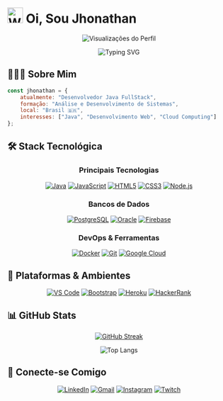 # <img src="https://raw.githubusercontent.com/Tarikul-Islam-Anik/Animated-Fluent-Emojis/master/Emojis/Hand%20gestures/Waving%20Hand.png" alt="Waving Hand" width="35" height="35" /> Oi, Sou Jhonathan

<div align="center">
  
![Visualizações do Perfil](https://komarev.com/ghpvc/?username=jhonathandosreis&label=Visualizações+do+Perfil&style=for-the-badge&color=blueviolet)

<img src="https://readme-typing-svg.herokuapp.com/?font=Fira+Code&duration=3000&pause=1000&color=70A5FD&center=true&vCenter=true&width=435&lines=Desenvolvedor+Java+FullStack;Formado+em+ADS;Sempre+Aprendendo" alt="Typing SVG" />

</div>

## 👨🏻‍💻 Sobre Mim

```javascript
const jhonathan = {
    atualmente: "Desenvolvedor Java FullStack",
    formação: "Análise e Desenvolvimento de Sistemas",
    local: "Brasil 🇧🇷",
    interesses: ["Java", "Desenvolvimento Web", "Cloud Computing"]
};
```

## 🛠️ Stack Tecnológica

<div align="center">

### Principais Tecnologias
[![Java](https://img.shields.io/badge/Java-ED8B00?style=for-the-badge&logo=openjdk&logoColor=white)](https://www.java.com/)
[![JavaScript](https://img.shields.io/badge/JavaScript-F7DF1E?style=for-the-badge&logo=javascript&logoColor=black)](https://developer.mozilla.org/en-US/docs/Web/JavaScript)
[![HTML5](https://img.shields.io/badge/HTML5-E34F26?style=for-the-badge&logo=html5&logoColor=white)](https://developer.mozilla.org/en-US/docs/Web/HTML)
[![CSS3](https://img.shields.io/badge/CSS3-1572B6?style=for-the-badge&logo=css3&logoColor=white)](https://developer.mozilla.org/en-US/docs/Web/CSS)
[![Node.js](https://img.shields.io/badge/Node.js-339933?style=for-the-badge&logo=node.js&logoColor=white)](https://nodejs.org/)

### Bancos de Dados
[![PostgreSQL](https://img.shields.io/badge/PostgreSQL-316192?style=for-the-badge&logo=postgresql&logoColor=white)](https://www.postgresql.org/)
[![Oracle](https://img.shields.io/badge/Oracle-F80000?style=for-the-badge&logo=oracle&logoColor=white)](https://www.oracle.com/)
[![Firebase](https://img.shields.io/badge/Firebase-FFCA28?style=for-the-badge&logo=firebase&logoColor=black)](https://firebase.google.com/)

### DevOps & Ferramentas
[![Docker](https://img.shields.io/badge/Docker-2496ED?style=for-the-badge&logo=docker&logoColor=white)](https://www.docker.com/)
[![Git](https://img.shields.io/badge/Git-F05032?style=for-the-badge&logo=git&logoColor=white)](https://git-scm.com/)
[![Google Cloud](https://img.shields.io/badge/Google_Cloud-4285F4?style=for-the-badge&logo=google-cloud&logoColor=white)](https://cloud.google.com/)

</div>

## 🚀 Plataformas & Ambientes

<div align="center">

[![VS Code](https://img.shields.io/badge/VS_Code-007ACC?style=for-the-badge&logo=visual-studio-code&logoColor=white)](https://code.visualstudio.com/)
[![Bootstrap](https://img.shields.io/badge/Bootstrap-7952B3?style=for-the-badge&logo=bootstrap&logoColor=white)](https://getbootstrap.com/)
[![Heroku](https://img.shields.io/badge/Heroku-430098?style=for-the-badge&logo=heroku&logoColor=white)](https://www.heroku.com/)
[![HackerRank](https://img.shields.io/badge/HackerRank-00EA64?style=for-the-badge&logo=hackerrank&logoColor=black)](https://www.hackerrank.com/)

</div>

## 📊 GitHub Stats

<div align="center">
  
[![GitHub Streak](https://github-readme-streak-stats.herokuapp.com?user=jhonathandosreis&theme=tokyonight&hide_border=true&date_format=j%20M%5B%20Y%5D)](https://git.io/streak-stats)
  
![Top Langs](https://github-readme-stats.vercel.app/api/top-langs/?username=jhonathandosreis&layout=compact&theme=tokyonight&hide_border=true)

</div>

## 🤝 Conecte-se Comigo

<div align="center">
  
[![LinkedIn](https://img.shields.io/badge/LinkedIn-0077B5?style=for-the-badge&logo=linkedin&logoColor=white)](https://www.linkedin.com/in/jhonathandosreis)
[![Gmail](https://img.shields.io/badge/Gmail-D14836?style=for-the-badge&logo=gmail&logoColor=white)](mailto:jhonathandeveloper2022@gmail.com)
[![Instagram](https://img.shields.io/badge/Instagram-E4405F?style=for-the-badge&logo=instagram&logoColor=white)](https://instagram.com/jhonathandrs)
[![Twitch](https://img.shields.io/badge/Twitch-9146FF?style=for-the-badge&logo=twitch&logoColor=white)](https://www.twitch.tv/jhonathandrss)

</div>
